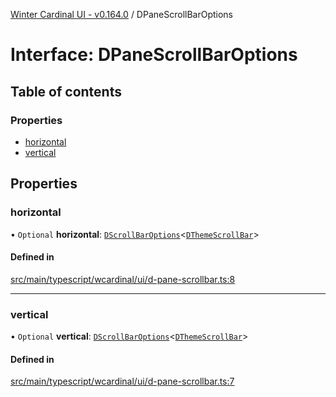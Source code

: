 [Winter Cardinal UI - v0.164.0](../index.md) / DPaneScrollBarOptions

# Interface: DPaneScrollBarOptions

## Table of contents

### Properties

- [horizontal](DPaneScrollBarOptions.md#horizontal)
- [vertical](DPaneScrollBarOptions.md#vertical)

## Properties

### horizontal

• `Optional` **horizontal**: [`DScrollBarOptions`](DScrollBarOptions.md)<[`DThemeScrollBar`](DThemeScrollBar.md)\>

#### Defined in

[src/main/typescript/wcardinal/ui/d-pane-scrollbar.ts:8](https://github.com/winter-cardinal/winter-cardinal-ui/blob/v0.164.0/src/main/typescript/wcardinal/ui/d-pane-scrollbar.ts#L8)

___

### vertical

• `Optional` **vertical**: [`DScrollBarOptions`](DScrollBarOptions.md)<[`DThemeScrollBar`](DThemeScrollBar.md)\>

#### Defined in

[src/main/typescript/wcardinal/ui/d-pane-scrollbar.ts:7](https://github.com/winter-cardinal/winter-cardinal-ui/blob/v0.164.0/src/main/typescript/wcardinal/ui/d-pane-scrollbar.ts#L7)
